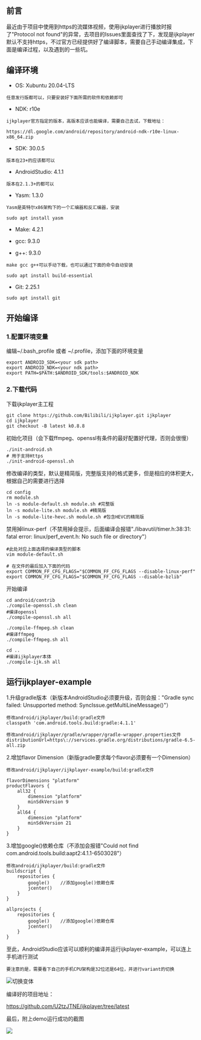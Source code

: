 ## 前言

最近由于项目中使用到https的流媒体视频，使用ijkplayer进行播放时报了"Protocol not found"的异常，去项目的Issues里面查找了下，发现是ijkplayer默认不支持https，不过官方已经提供好了编译脚本，需要自己手动编译集成，下面是编译过程，以及遇到的一些坑。

## 编译环境

- OS: Xubuntu 20.04-LTS
```!
任意发行版都可以，只要安装好下面所需的软件和依赖即可
```
- NDK: r10e
```!
ijkplayer官方指定的版本，高版本应该也能编译，需要自己去试，下载地址：

https://dl.google.com/android/repository/android-ndk-r10e-linux-x86_64.zip
```
- SDK: 30.0.5
```!
版本在23+的应该都可以
```
- AndroidStudio: 4.1.1
```!
版本在2.1.3+的都可以
```
- Yasm: 1.3.0
```!
Yasm是英特尔x86架构下的一个汇编器和反汇编器，安装

sudo apt install yasm
```
- Make: 4.2.1

- gcc: 9.3.0

- g++: 9.3.0
```!
make gcc g++可以手动下载，也可以通过下面的命令自动安装

sudo apt install build-essential
```
- Git: 2.25.1
```!
sudo apt install git
```

## 开始编译

### 1.配置环境变量

编辑~/.bash_profile 或者 ~/.profile，添加下面的环境变量

```
export ANDROID_SDK=<your sdk path>
export ANDROID_NDK=<your ndk path>
export PATH=$PATH:$ANDROID_SDK/tools:$ANDROID_NDK
```

### 2.下载代码

下载ijkplayer主工程
```
git clone https://github.com/Bilibili/ijkplayer.git ijkplayer
cd ijkplayer
git checkout -B latest k0.8.8
```

初始化项目（会下载ffmpeg、openssl有条件的最好配置好代理，否则会很慢）
```
./init-android.sh
# 用于支持Https
./init-android-openssl.sh
```

修改编译的类型，默认是精简版，完整版支持的格式更多，但是相应的体积更大，根据自己的需要进行选择
```
cd config
rm module.sh
ln -s module-default.sh module.sh #完整版
ln -s module-lite.sh module.sh #精简版
ln -s module-lite-hevc.sh module.sh #包含HEVC的精简版
```
禁用掉linux-perf（不禁用掉会提示，后面编译会报错"./libavutil/timer.h:38:31: fatal error: linux/perf_event.h: No such file or directory"）
```
#此处对应上面选择的编译类型的脚本
vim module-default.sh 

# 在文件的最后加入下面的代码
export COMMON_FF_CFG_FLAGS="$COMMON_FF_CFG_FLAGS --disable-linux-perf"
export COMMON_FF_CFG_FLAGS="$COMMON_FF_CFG_FLAGS --disable-bzlib"
```

开始编译
```
cd android/contrib
./compile-openssl.sh clean
#编译openssl
./compile-openssl.sh all

./compile-ffmpeg.sh clean
#编译ffmpeg
./compile-ffmpeg.sh all

cd ..
#编译ijkplayer本体
./compile-ijk.sh all
```

## 运行ijkplayer-example

1.升级gradle版本（新版本AndroidStudio必须要升级，否则会报："Gradle sync failed: Unsupported method: SyncIssue.getMultiLineMessage()"）
```
修改android/ijkplayer/build:gradle文件
classpath 'com.android.tools.build:gradle:4.1.1'

修改android/ijkplayer/gradle/wrapper/gradle-wrapper.properties文件
distributionUrl=https\://services.gradle.org/distributions/gradle-6.5-all.zip
```
2.增加flavor Dimension（新版gradle要求每个flavor必须要有一个Dimension）
```
修改android/ijkplayer/ijkplayer-example/build:gradle文件

flavorDimensions "platform"
productFlavors {
	all32 {
		dimension "platform"
		minSdkVersion 9
	}
	all64 {
		dimension "platform"
		minSdkVersion 21
	}
}
```

3.增加google()依赖仓库（不添加会报错"Could not find com.android.tools.build:aapt2:4.1.1-6503028"）
```
修改android/ijkplayer/build:gradle文件
buildscript {
    repositories {
        google()	//添加google()依赖仓库
        jcenter()
    }
}

allprojects {
    repositories {
        google()	//添加google()依赖仓库
        jcenter()
    }
}
```
至此，AndroidStudio应该可以顺利的编译并运行ijkplayer-example，可以连上手机进行测试
```
要注意的是，需要看下自己的手机CPU架构是32位还是64位，并进行variant的切换
```
![切换变体](https://p1-juejin.byteimg.com/tos-cn-i-k3u1fbpfcp/9fd84740b1f747399fbc96374e33c1df~tplv-k3u1fbpfcp-watermark.image)

编译好的项目地址：

https://github.com/U2tzJTNE/ijkplayer/tree/latest

最后，附上demo运行成功的截图

![](https://p6-juejin.byteimg.com/tos-cn-i-k3u1fbpfcp/c00999f1d4aa4ff78704d82aebae1278~tplv-k3u1fbpfcp-watermark.image)
